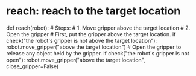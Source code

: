 # reach: reach to the target location
def reach(robot):
    # Steps:
    #  1. Move gripper above the target location
    #  2. Open the gripper
    # First, put the gripper above the target location.
    if check("the robot's gripper is not above the target location"):
        robot.move_gripper("above the target location")
    # Open the gripper to release any object held by the gripper.
    if check("the robot's gripper is not open"):
        robot.move_gripper("above the target location", close_gripper=False)